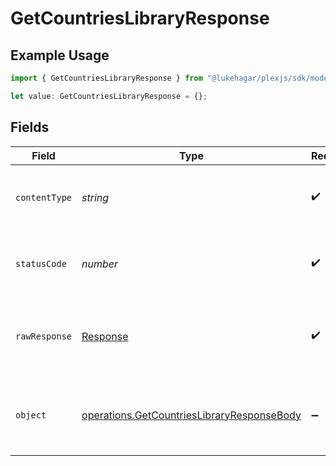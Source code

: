 # GetCountriesLibraryResponse

## Example Usage

```typescript
import { GetCountriesLibraryResponse } from "@lukehagar/plexjs/sdk/models/operations";

let value: GetCountriesLibraryResponse = {};
```

## Fields

| Field                                                                                                           | Type                                                                                                            | Required                                                                                                        | Description                                                                                                     |
| --------------------------------------------------------------------------------------------------------------- | --------------------------------------------------------------------------------------------------------------- | --------------------------------------------------------------------------------------------------------------- | --------------------------------------------------------------------------------------------------------------- |
| `contentType`                                                                                                   | *string*                                                                                                        | :heavy_check_mark:                                                                                              | HTTP response content type for this operation                                                                   |
| `statusCode`                                                                                                    | *number*                                                                                                        | :heavy_check_mark:                                                                                              | HTTP response status code for this operation                                                                    |
| `rawResponse`                                                                                                   | [Response](https://developer.mozilla.org/en-US/docs/Web/API/Response)                                           | :heavy_check_mark:                                                                                              | Raw HTTP response; suitable for custom response parsing                                                         |
| `object`                                                                                                        | [operations.GetCountriesLibraryResponseBody](../../../sdk/models/operations/getcountrieslibraryresponsebody.md) | :heavy_minus_sign:                                                                                              | Successful response containing media container data.                                                            |